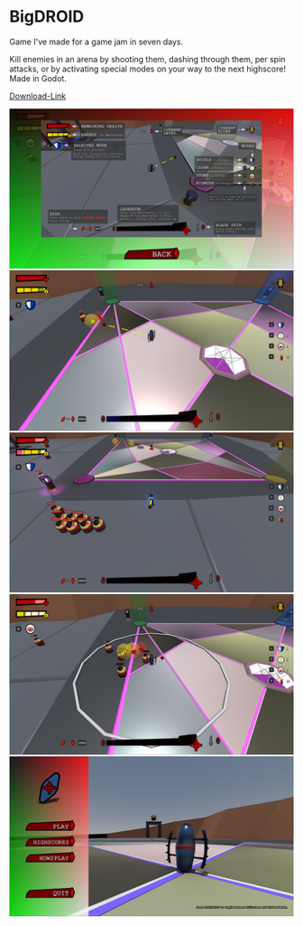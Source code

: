 # BigDROID
Game I've made for a game jam in seven days.

Kill enemies in an arena by shooting them, dashing through them, per spin attacks, or by activating special modes on your way to the next highscore!
Made in Godot.

[Download-Link](https://noobydev.itch.io/bigdroid)

![HowToPlay](/pics/how_to_play.PNG)
![Game](/pics/game_0.PNG)
![Game](/pics/game_1.PNG)
![Game](/pics/game_2.PNG)
![Main Menu](/pics/main_menu.PNG)


